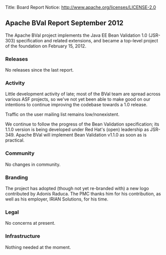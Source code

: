 Title: Board Report
Notice: http://www.apache.org/licenses/LICENSE-2.0

## Apache BVal Report September 2012 ##

The Apache BVal project implements the Java EE Bean Validation 1.0 (JSR-303)
specification and related extensions, and became a top-level project of the
foundation on February 15, 2012.

### Releases ###
No releases since the last report.

### Activity ###
Little development activity of late; most of the BVal team are spread across
various ASF projects, so we've not yet been able to make good on our intentions
to continue improving the codebase towards a 1.0 release.

Traffic on the user mailing list remains low/nonexistent.

We continue to follow the progress of the Bean Validation specification; its
1.1.0 version is being developed under Red Hat's (open) leadership as JSR-349.
Apache BVal will implement Bean Validation v1.1.0 as soon as is practical.

### Community  ###
No changes in community.

### Branding ###
The project has adopted (though not yet re-branded with) a new logo contributed
by Adonis Raduca. The PMC thanks him for his contribution, as well as his
employer, IRIAN Solutions, for his time.

### Legal ###
No concerns at present.

### Infrastructure ###
Nothing needed at the moment.

